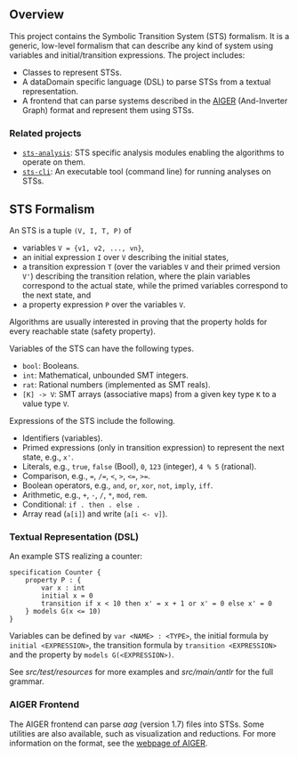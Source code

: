 ## Overview

This project contains the Symbolic Transition System (STS) formalism.
It is a generic, low-level formalism that can describe any kind of system using variables and initial/transition expressions.
The project includes:
* Classes to represent STSs.
* A dataDomain specific language (DSL) to parse STSs from a textual representation.
* A frontend that can parse systems described in the [AIGER](http://fmv.jku.at/aiger/) (And-Inverter Graph) format and represent them using STSs.

### Related projects

* [`sts-analysis`](../sts-analysis/README.md): STS specific analysis modules enabling the algorithms to operate on them.
* [`sts-cli`](../sts-cli/README.md): An executable tool (command line) for running analyses on STSs.

## STS Formalism

An STS is a tuple `(V, I, T, P)` of

* variables `V = {v1, v2, ..., vn}`,
* an initial expression `I` over `V` describing the initial states,
* a transition expression `T` (over the variables `V` and their primed version `V'`) describing the transition relation, where the plain variables correspond to the actual state, while the primed variables correspond to the next state, and
* a property expression `P` over the variables `V`.

Algorithms are usually interested in proving that the property holds for every reachable state (safety property).

Variables of the STS can have the following types.
* `bool`: Booleans.
* `int`: Mathematical, unbounded SMT integers.
* `rat`: Rational numbers (implemented as SMT reals).
* `[K] -> V`: SMT arrays (associative maps) from a given key type `K` to a value type `V`.

Expressions of the STS include the following.
* Identifiers (variables).
* Primed expressions (only in transition expression) to represent the next state, e.g., `x'`.
* Literals, e.g., `true`, `false` (Bool), `0`, `123` (integer), `4 % 5` (rational).
* Comparison, e.g., `=`, `/=`, `<`, `>`, `<=`, `>=`.
* Boolean operators, e.g., `and`, `or`, `xor`, `not`, `imply`, `iff`.
* Arithmetic, e.g., `+`, `-`, `/`, `*`, `mod`, `rem`.
* Conditional: `if . then . else .`
* Array read (`a[i]`) and write (`a[i <- v]`).

### Textual Representation (DSL)

An example STS realizing a counter:

```
specification Counter {
    property P : {	
        var x : int
        initial x = 0
        transition if x < 10 then x' = x + 1 or x' = 0 else x' = 0
    } models G(x <= 10)
}
```

Variables can be defined by `var <NAME> : <TYPE>`, the initial formula by `initial <EXPRESSION>`, the transition formula by `transition <EXPRESSION>` and the property by `models G(<EXPRESSION>)`.

See _src/test/resources_ for more examples and _src/main/antlr_ for the full grammar.

### AIGER Frontend

The AIGER frontend can parse _aag_ (version 1.7) files into STSs.
Some utilities are also available, such as visualization and reductions.
For more information on the format, see the [webpage of AIGER](http://fmv.jku.at/aiger/).
